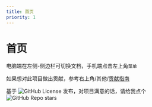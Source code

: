 ```yaml
---
title: 首页
priority: 1
---
```


# 首页

电脑端在左侧-侧边栏可切换文档，手机端点击左上角`菜单`

如果想对此项目做出贡献，参考右上角/其他/[贡献指南](https://study.mtftm.com/others/2)

基于 ![GitHub License](https://img.shields.io/github/license/Leetfs/study-wiki?logo=git) 发布，对项目满意的话，请给我点个 ![GitHub Repo stars](https://img.shields.io/github/stars/Leetfs/study-wiki)